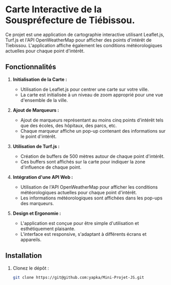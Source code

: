 # Carte Interactive de la Souspréfecture de Tiébissou.

Ce projet est une application de cartographie interactive utilisant Leaflet.js, Turf.js et l'API OpenWeatherMap pour afficher des points d'intérêt de Tiebissou. L'application affiche également les conditions météorologiques actuelles pour chaque point d'intérêt.

## Fonctionnalités

1. **Initialisation de la Carte :**
   - Utilisation de Leaflet.js pour centrer une carte sur votre ville.
   - La carte est initialisée à un niveau de zoom approprié pour une vue d'ensemble de la ville.

2. **Ajout de Marqueurs :**
   - Ajout de marqueurs représentant au moins cinq points d'intérêt tels que des écoles, des hôpitaux, des parcs, etc.
   - Chaque marqueur affiche un pop-up contenant des informations sur le point d'intérêt.

3. **Utilisation de Turf.js :**
   - Création de buffers de 500 mètres autour de chaque point d'intérêt.
   - Ces buffers sont affichés sur la carte pour indiquer la zone d'influence de chaque point.

4. **Intégration d'une API Web :**
   - Utilisation de l'API OpenWeatherMap pour afficher les conditions météorologiques actuelles pour chaque point d'intérêt.
   - Les informations météorologiques sont affichées dans les pop-ups des marqueurs.

5. **Design et Ergonomie :**
   - L'application est conçue pour être simple d'utilisation et esthétiquement plaisante.
   - L'interface est responsive, s'adaptant à différents écrans et appareils.

## Installation

1. Clonez le dépôt :

   ```bash
   git clone https://git@github.com:yapka/Mini-Projet-JS.git
